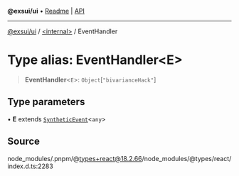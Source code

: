 **@exsui/ui** • [Readme](../../README.md) \| [API](../../globals.md)

***

[@exsui/ui](../../README.md) / [\<internal\>](../README.md) / EventHandler

# Type alias: EventHandler\<E\>

> **EventHandler**\<`E`\>: `Object`\[`"bivarianceHack"`\]

## Type parameters

• **E** extends [`SyntheticEvent`](../interfaces/SyntheticEvent-1.md)\<`any`\>

## Source

node\_modules/.pnpm/@types+react@18.2.66/node\_modules/@types/react/index.d.ts:2283
